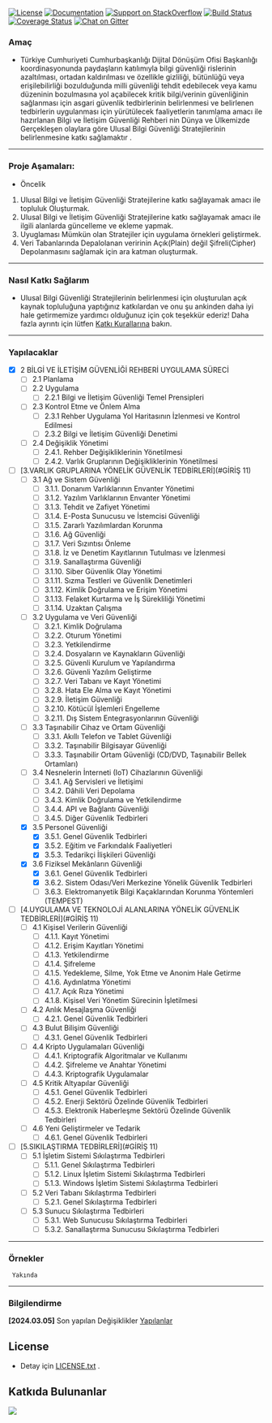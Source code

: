 [![License](https://img.shields.io/badge/license-AGPL-blue.svg?style=flat)](https://opensource.org/licenses/AGPL-3.0)
[![Documentation](https://img.shields.io/badge/docs-latest-brightgreen.svg?style=flat)](http://docs.ckan.org)
[![Support on StackOverflow](https://img.shields.io/badge/support-StackOverflow-yellowgreen.svg?style=flat)](https://stackoverflow.com/questions/tagged/ckan)
[![Build Status](https://circleci.com/gh/ckan/ckan.svg?style=shield)](https://circleci.com/gh/ckan/ckan)
[![Coverage Status](https://coveralls.io/repos/github/ckan/ckan/badge.svg?branch=master)](https://coveralls.io/github/ckan/ckan?branch=master)
[![Chat on Gitter](https://badges.gitter.im/gitterHQ/gitter.svg)](https://app.gitter.im/#/room/#Bg_Rehberi:gitter.im)




### Amaç
* Türkiye Cumhuriyeti Cumhurbaşkanlığı  Dijital Dönüşüm Ofisi Başkanlığı
koordinasyonunda paydaşların katılımıyla bilgi güvenliği rislerinin azaltılması, ortadan kaldırılması ve özellikle gizliliği,
bütünlüğü veya erişilebilirliği bozulduğunda milli güvenliği tehdit edebilecek veya kamu düzeninin
bozulmasına yol açabilecek kritik bilgi/verinin güvenliğinin sağlanması için asgari güvenlik tedbirlerinin
belirlenmesi ve belirlenen tedbirlerin uygulanması için yürütülecek faaliyetlerin tanımlama amacı ile hazırlanan Bilgi ve İletişim Güvenliği Rehberi nin
Dünya ve Ülkemizde Gerçekleşen olaylara göre Ulusal Bilgi Güvenliği Stratejilerinin belirlenmesine katkı sağlamaktır .
---
### Proje  Aşamaları:
- Öncelik
1. Ulusal Bilgi ve İletişim Güvenliği Stratejilerine katkı sağlayamak amacı ile topluluk Oluşturmak.
2. Ulusal Bilgi ve İletişim Güvenliği Stratejilerine katkı sağlayamak amacı ile ilgili alanlarda güncelleme ve ekleme yapmak.
3. Uyuglaması Mümkün olan Stratejiler için  uygulama örnekleri geliştirmek.
4. Veri Tabanlarında Depalolanan veririnin Açık(Plain) değil Şifreli(Cipher) Depolanmasını sağlamak için ara katman oluşturmak.
---
### Nasıl Katkı Sağlarım
* Ulusal Bilgi Güvenliği Stratejilerinin belirlenmesi için oluşturulan  açık kaynak topluluğuna yaptığınız katkılardan ve onu şu ankinden daha iyi hale getirmemize yardımcı olduğunuz için çok teşekkür ederiz!
Daha fazla ayrıntı için lütfen [Katkı Kurallarına](docs/Contribution_Guidelines.md) bakın.
---
### Yapılacaklar

- [X] 2 BİLGİ VE İLETİŞİM GÜVENLİĞİ REHBERİ UYGULAMA SÜRECİ
    - [ ] 2.1 Planlama        
    - [ ] 2.2 Uygulama
        - [ ] 2.2.1 Bilgi ve İletişim Güvenliği Temel Prensipleri
    - [ ] 2.3 Kontrol Etme ve Önlem Alma
        - [ ] 2.3.1 Rehber Uygulama Yol Haritasının İzlenmesi ve Kontrol Edilmesi
        - [ ] 2.3.2 Bilgi ve İletişim Güvenliği Denetimi
    - [ ] 2.4 Değişiklik Yönetimi
        - [ ] 2.4.1. Rehber Değişikliklerinin Yönetilmesi
        - [ ] 2.4.2. Varlık Gruplarının Değişikliklerinin Yönetilmesi
- [ ] [3.VARLIK GRUPLARINA YÖNELİK GÜVENLİK TEDBİRLERİ](#GİRİŞ 11)
    - [ ] 3.1 Ağ ve Sistem Güvenliği
        - [ ] 3.1.1. Donanım Varlıklarının Envanter Yönetimi
        - [ ] 3.1.2. Yazılım Varlıklarının Envanter Yönetimi
        - [ ] 3.1.3. Tehdit ve Zafiyet Yönetimi
        - [ ] 3.1.4. E-Posta Sunucusu ve İstemcisi Güvenliği
        - [ ] 3.1.5. Zararlı Yazılımlardan Korunma
        - [ ] 3.1.6. Ağ Güvenliği
        - [ ] 3.1.7. Veri Sızıntısı Önleme
        - [ ] 3.1.8. İz ve Denetim Kayıtlarının Tutulması ve İzlenmesi
        - [ ] 3.1.9. Sanallaştırma Güvenliği
        - [ ] 3.1.10. Siber Güvenlik Olay Yönetimi
        - [ ] 3.1.11. Sızma Testleri ve Güvenlik Denetimleri
        - [ ] 3.1.12. Kimlik Doğrulama ve Erişim Yönetimi
        - [ ] 3.1.13. Felaket Kurtarma ve İş Sürekliliği Yönetimi
        - [ ] 3.1.14. Uzaktan Çalışma
    - [ ] 3.2 Uygulama ve Veri Güvenliği
        - [ ] 3.2.1. Kimlik Doğrulama
        - [ ] 3.2.2. Oturum Yönetimi
        - [ ] 3.2.3. Yetkilendirme
        - [ ] 3.2.4. Dosyaların ve Kaynakların Güvenliği
        - [ ] 3.2.5. Güvenli Kurulum ve Yapılandırma
        - [ ] 3.2.6. Güvenli Yazılım Geliştirme
        - [ ] 3.2.7. Veri Tabanı ve Kayıt Yönetimi
        - [ ] 3.2.8. Hata Ele Alma ve Kayıt Yönetimi
        - [ ] 3.2.9. İletişim Güvenliği
        - [ ] 3.2.10. Kötücül İşlemleri Engelleme
        - [ ] 3.2.11. Dış Sistem Entegrasyonlarının Güvenliği
    - [ ] 3.3 Taşınabilir Cihaz ve Ortam Güvenliği
        - [ ] 3.3.1. Akıllı Telefon ve Tablet Güvenliği
        - [ ] 3.3.2. Taşınabilir Bilgisayar Güvenliği
        - [ ] 3.3.3. Taşınabilir Ortam Güvenliği (CD/DVD, Taşınabilir Bellek Ortamları)
    - [ ] 3.4 Nesnelerin İnterneti (IoT) Cihazlarının Güvenliği
        - [ ] 3.4.1. Ağ Servisleri ve İletişimi
        - [ ] 3.4.2. Dâhili Veri Depolama
        - [ ] 3.4.3. Kimlik Doğrulama ve Yetkilendirme
        - [ ] 3.4.4. API ve Bağlantı Güvenliği
        - [ ] 3.4.5. Diğer Güvenlik Tedbirleri
    - [X] 3.5 Personel Güvenliği
        - [X] 3.5.1. Genel Güvenlik Tedbirleri
        - [X] 3.5.2. Eğitim ve Farkındalık Faaliyetleri
        - [X] 3.5.3. Tedarikçi İlişkileri Güvenliği
    - [X] 3.6 Fiziksel Mekânların Güvenliği
        - [X] 3.6.1. Genel Güvenlik Tedbirleri
        - [X] 3.6.2. Sistem Odası/Veri Merkezine Yönelik Güvenlik Tedbirleri
        - [ ] 3.6.3. Elektromanyetik Bilgi Kaçaklarından Korunma Yöntemleri (TEMPEST)
- [ ] [4.UYGULAMA VE TEKNOLOJİ ALANLARINA YÖNELİK GÜVENLİK TEDBİRLERİ](#GİRİŞ 11)
    - [ ] 4.1 Kişisel Verilerin Güvenliği
        - [ ] 4.1.1. Kayıt Yönetimi
        - [ ] 4.1.2. Erişim Kayıtları Yönetimi
        - [ ] 4.1.3. Yetkilendirme
        - [ ] 4.1.4. Şifreleme
        - [ ] 4.1.5. Yedekleme, Silme, Yok Etme ve Anonim Hale Getirme
        - [ ] 4.1.6. Aydınlatma Yönetimi
        - [ ] 4.1.7. Açık Rıza Yönetimi
        - [ ] 4.1.8. Kişisel Veri Yönetim Sürecinin İşletilmesi
    - [ ] 4.2 Anlık Mesajlaşma Güvenliği
        - [ ] 4.2.1. Genel Güvenlik Tedbirleri
    - [ ] 4.3 Bulut Bilişim Güvenliği
        - [ ] 4.3.1. Genel Güvenlik Tedbirleri
    - [ ] 4.4 Kripto Uygulamaları Güvenliği
        - [ ] 4.4.1. Kriptografik Algoritmalar ve Kullanımı
        - [ ] 4.4.2. Şifreleme ve Anahtar Yönetimi
        - [ ] 4.4.3. Kriptografik Uygulamalar
    - [ ] 4.5 Kritik Altyapılar Güvenliği
        - [ ] 4.5.1. Genel Güvenlik Tedbirleri
        - [ ] 4.5.2. Enerji Sektörü Özelinde Güvenlik Tedbirleri
        - [ ] 4.5.3. Elektronik Haberleşme Sektörü Özelinde Güvenlik Tedbirleri
    - [ ] 4.6 Yeni Geliştirmeler ve Tedarik
        - [ ] 4.6.1. Genel Güvenlik Tedbirleri
- [ ] [5.SIKILAŞTIRMA TEDBİRLERİ](#GİRİŞ 11)
    - [ ] 5.1 İşletim Sistemi Sıkılaştırma Tedbirleri
        - [ ] 5.1.1. Genel Sıkılaştırma Tedbirleri
        - [ ] 5.1.2. Linux İşletim Sistemi Sıkılaştırma Tedbirleri
        - [ ] 5.1.3. Windows İşletim Sistemi Sıkılaştırma Tedbirleri
    - [ ] 5.2 Veri Tabanı Sıkılaştırma Tedbirleri
        - [ ] 5.2.1. Genel Sıkılaştırma Tedbirleri
    - [ ] 5.3 Sunucu Sıkılaştırma Tedbirleri
        - [ ] 5.3.1. Web Sunucusu Sıkılaştırma Tedbirleri
        - [ ] 5.3.2. Sanallaştırma Sunucusu Sıkılaştırma Tedbirleri

----
### Örnekler

     Yakında
---------------

### Bilgilendirme

**[2024.03.05]**  Son yapılan Değişiklikler [Yapılanlar](https://github.com/PKU-YuanGroup/Open-Sora-Plan?tab=readme-ov-file#todo)

## License
* Detay için [LICENSE.txt](LICENSE.txt) .

## Katkıda Bulunanlar

<a href="https://github.com/PKU-YuanGroup/Open-Sora-Plan/graphs/contributors">
  <img src="https://contrib.rocks/image?repo=PKU-YuanGroup/Open-Sora-Plan" />
</a>









